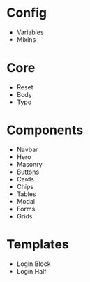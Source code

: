 # Config
- Variables
- Mixins

# Core
- Reset
- Body
- Typo


# Components
- Navbar
- Hero
- Masonry
- Buttons
- Cards
- Chips
- Tables
- Modal
- Forms
- Grids


# Templates
- Login Block
- Login Half
